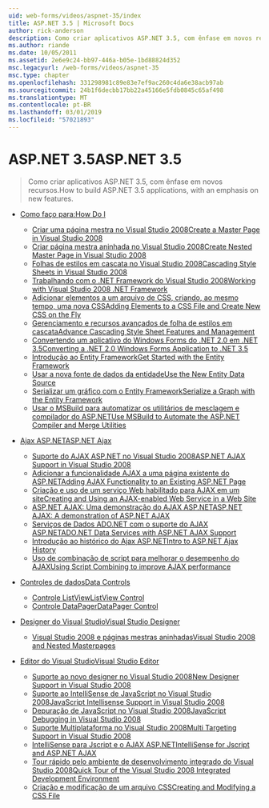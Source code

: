 ```yaml
---
uid: web-forms/videos/aspnet-35/index
title: ASP.NET 3.5 | Microsoft Docs
author: rick-anderson
description: Como criar aplicativos ASP.NET 3.5, com ênfase em novos recursos.
ms.author: riande
ms.date: 10/05/2011
ms.assetid: 2e6e9c24-bb97-446a-b05e-1bd88824d352
msc.legacyurl: /web-forms/videos/aspnet-35
msc.type: chapter
ms.openlocfilehash: 331298981c89e83e7ef9ac260c4da6e38acb97ab
ms.sourcegitcommit: 24b1f6decbb17bb22a45166e5fdb0845c65af498
ms.translationtype: MT
ms.contentlocale: pt-BR
ms.lasthandoff: 03/01/2019
ms.locfileid: "57021893"
---
```

<a name="aspnet-35"></a><span data-ttu-id="8902d-103">ASP.NET 3.5</span><span class="sxs-lookup"><span data-stu-id="8902d-103">ASP.NET 3.5</span></span>
====================
> <span data-ttu-id="8902d-104">Como criar aplicativos ASP.NET 3.5, com ênfase em novos recursos.</span><span class="sxs-lookup"><span data-stu-id="8902d-104">How to build ASP.NET 3.5 applications, with an emphasis on new features.</span></span>


- [<span data-ttu-id="8902d-105">Como faço para:</span><span class="sxs-lookup"><span data-stu-id="8902d-105">How Do I</span></span>](how-do-i/index.md)

    - [<span data-ttu-id="8902d-106">Criar uma página mestra no Visual Studio 2008</span><span class="sxs-lookup"><span data-stu-id="8902d-106">Create a Master Page in Visual Studio 2008</span></span>](how-do-i/how-do-i-create-a-master-page-in-visual-studio-2008.md)
    - [<span data-ttu-id="8902d-107">Criar página mestra aninhada no Visual Studio 2008</span><span class="sxs-lookup"><span data-stu-id="8902d-107">Create Nested Master Page in Visual Studio 2008</span></span>](how-do-i/how-do-i-create-nested-master-page-in-visual-studio-2008.md)
    - [<span data-ttu-id="8902d-108">Folhas de estilos em cascata no Visual Studio 2008</span><span class="sxs-lookup"><span data-stu-id="8902d-108">Cascading Style Sheets in Visual Studio 2008</span></span>](how-do-i/how-do-i-cascading-style-sheets-in-visual-studio-2008.md)
    - [<span data-ttu-id="8902d-109">Trabalhando com o .NET Framework do Visual Studio 2008</span><span class="sxs-lookup"><span data-stu-id="8902d-109">Working with Visual Studio 2008 .NET Framework</span></span>](how-do-i/how-do-i-working-with-visual-studio-2008-net-framework.md)
    - [<span data-ttu-id="8902d-110">Adicionar elementos a um arquivo de CSS, criando, ao mesmo tempo, uma nova CSS</span><span class="sxs-lookup"><span data-stu-id="8902d-110">Adding Elements to a CSS File and Create New CSS on the Fly</span></span>](how-do-i/how-do-i-adding-elements-to-a-css-file-and-create-new-css-on-the-fly.md)
    - [<span data-ttu-id="8902d-111">Gerenciamento e recursos avançados de folha de estilos em cascata</span><span class="sxs-lookup"><span data-stu-id="8902d-111">Advance Cascading Style Sheet Features and Management</span></span>](how-do-i/how-do-i-advance-cascading-style-sheet-features-and-management.md)
    - [<span data-ttu-id="8902d-112">Convertendo um aplicativo do Windows Forms do .NET 2.0 em .NET 3.5</span><span class="sxs-lookup"><span data-stu-id="8902d-112">Converting a .NET 2.0 Windows Forms Application to .NET 3.5</span></span>](how-do-i/how-do-i-converting-a-net-20-windows-forms-application-to-net-35.md)
    - [<span data-ttu-id="8902d-113">Introdução ao Entity Framework</span><span class="sxs-lookup"><span data-stu-id="8902d-113">Get Started with the Entity Framework</span></span>](how-do-i/how-do-i-get-started-with-the-entity-framework.md)
    - [<span data-ttu-id="8902d-114">Usar a nova fonte de dados da entidade</span><span class="sxs-lookup"><span data-stu-id="8902d-114">Use the New Entity Data Source</span></span>](how-do-i/how-do-i-use-the-new-entity-data-source.md)
    - [<span data-ttu-id="8902d-115">Serializar um gráfico com o Entity Framework</span><span class="sxs-lookup"><span data-stu-id="8902d-115">Serialize a Graph with the Entity Framework</span></span>](how-do-i/how-do-i-serialize-a-graph-with-the-entity-framework.md)
    - [<span data-ttu-id="8902d-116">Usar o MSBuild para automatizar os utilitários de mesclagem e compilador do ASP.NET</span><span class="sxs-lookup"><span data-stu-id="8902d-116">Use MSBuild to Automate the ASP.NET Compiler and Merge Utilities</span></span>](how-do-i/how-do-i-use-msbuild-to-automate-the-aspnet-compiler-and-merge-utilities.md)
- [<span data-ttu-id="8902d-117">Ajax ASP.NET</span><span class="sxs-lookup"><span data-stu-id="8902d-117">ASP.NET Ajax</span></span>](aspnet-ajax/index.md)

    - [<span data-ttu-id="8902d-118">Suporte do AJAX ASP.NET no Visual Studio 2008</span><span class="sxs-lookup"><span data-stu-id="8902d-118">ASP.NET AJAX Support in Visual Studio 2008</span></span>](aspnet-ajax/aspnet-ajax-support-in-visual-studio-2008.md)
    - [<span data-ttu-id="8902d-119">Adicionar a funcionalidade AJAX a uma página existente do ASP.NET</span><span class="sxs-lookup"><span data-stu-id="8902d-119">Adding AJAX Functionality to an Existing ASP.NET Page</span></span>](aspnet-ajax/adding-ajax-functionality-to-an-existing-aspnet-page.md)
    - [<span data-ttu-id="8902d-120">Criação e uso de um serviço Web habilitado para AJAX em um site</span><span class="sxs-lookup"><span data-stu-id="8902d-120">Creating and Using an AJAX-enabled Web Service in a Web Site</span></span>](aspnet-ajax/creating-and-using-an-ajax-enabled-web-service-in-a-web-site.md)
    - [<span data-ttu-id="8902d-121">ASP.NET AJAX: Uma demonstração do AJAX ASP.NET</span><span class="sxs-lookup"><span data-stu-id="8902d-121">ASP.NET AJAX: A demonstration of ASP.NET AJAX</span></span>](aspnet-ajax/aspnet-ajax-a-demonstration-of-aspnet-ajax.md)
    - [<span data-ttu-id="8902d-122">Serviços de Dados ADO.NET com o suporte do AJAX ASP.NET</span><span class="sxs-lookup"><span data-stu-id="8902d-122">ADO.NET Data Services with ASP.NET AJAX Support</span></span>](aspnet-ajax/adonet-data-services-with-aspnet-ajax-support.md)
    - [<span data-ttu-id="8902d-123">Introdução ao histórico do Ajax ASP.NET</span><span class="sxs-lookup"><span data-stu-id="8902d-123">Intro to ASP.NET Ajax History</span></span>](aspnet-ajax/introduction-to-aspnet-ajax-history.md)
    - [<span data-ttu-id="8902d-124">Uso de combinação de script para melhorar o desempenho do AJAX</span><span class="sxs-lookup"><span data-stu-id="8902d-124">Using Script Combining to improve AJAX performance</span></span>](aspnet-ajax/using-script-combining-to-improve-ajax-performance.md)
- [<span data-ttu-id="8902d-125">Controles de dados</span><span class="sxs-lookup"><span data-stu-id="8902d-125">Data Controls</span></span>](data-controls/index.md)

    - [<span data-ttu-id="8902d-126">Controle ListView</span><span class="sxs-lookup"><span data-stu-id="8902d-126">ListView Control</span></span>](data-controls/the-listview-control.md)
    - [<span data-ttu-id="8902d-127">Controle DataPager</span><span class="sxs-lookup"><span data-stu-id="8902d-127">DataPager Control</span></span>](data-controls/the-datapager-control.md)
- [<span data-ttu-id="8902d-128">Designer do Visual Studio</span><span class="sxs-lookup"><span data-stu-id="8902d-128">Visual Studio Designer</span></span>](visual-studio-designer/index.md)

    - [<span data-ttu-id="8902d-129">Visual Studio 2008 e páginas mestras aninhadas</span><span class="sxs-lookup"><span data-stu-id="8902d-129">Visual Studio 2008 and Nested Masterpages</span></span>](visual-studio-designer/visual-studio-2008-and-nested-masterpages.md)
- [<span data-ttu-id="8902d-130">Editor do Visual Studio</span><span class="sxs-lookup"><span data-stu-id="8902d-130">Visual Studio Editor</span></span>](visual-studio-editor/index.md)

    - [<span data-ttu-id="8902d-131">Suporte ao novo designer no Visual Studio 2008</span><span class="sxs-lookup"><span data-stu-id="8902d-131">New Designer Support in Visual Studio 2008</span></span>](visual-studio-editor/new-designer-support-in-visual-studio-2008.md)
    - [<span data-ttu-id="8902d-132">Suporte ao IntelliSense de JavaScript no Visual Studio 2008</span><span class="sxs-lookup"><span data-stu-id="8902d-132">JavaScript Intellisense Support in Visual Studio 2008</span></span>](visual-studio-editor/javascript-intellisense-support-in-visual-studio-2008.md)
    - [<span data-ttu-id="8902d-133">Depuração de JavaScript no Visual Studio 2008</span><span class="sxs-lookup"><span data-stu-id="8902d-133">JavaScript Debugging in Visual Studio 2008</span></span>](visual-studio-editor/javascript-debugging-in-visual-studio-2008.md)
    - [<span data-ttu-id="8902d-134">Suporte Multiplataforma no Visual Studio 2008</span><span class="sxs-lookup"><span data-stu-id="8902d-134">Multi Targeting Support in Visual Studio 2008</span></span>](visual-studio-editor/multi-targeting-support-in-visual-studio-2008.md)
    - [<span data-ttu-id="8902d-135">IntelliSense para Jscript e o AJAX ASP.NET</span><span class="sxs-lookup"><span data-stu-id="8902d-135">IntelliSense for Jscript and ASP.NET AJAX</span></span>](visual-studio-editor/intellisense-for-jscript-and-aspnet-ajax.md)
    - [<span data-ttu-id="8902d-136">Tour rápido pelo ambiente de desenvolvimento integrado do Visual Studio 2008</span><span class="sxs-lookup"><span data-stu-id="8902d-136">Quick Tour of the Visual Studio 2008 Integrated Development Environment</span></span>](visual-studio-editor/quick-tour-of-the-visual-studio-2008-integrated-development-environment.md)
    - [<span data-ttu-id="8902d-137">Criação e modificação de um arquivo CSS</span><span class="sxs-lookup"><span data-stu-id="8902d-137">Creating and Modifying a CSS File</span></span>](visual-studio-editor/creating-and-modifying-a-css-file.md)
